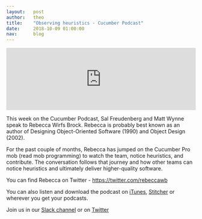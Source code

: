 ```yaml
---
layout:   post
author:   theo
title:    "Observing heuristics - Cucumber Podcast"
date:     2018-10-09 01:00:00
nav:      blog
---
```

<iframe width="100%" height="166" scrolling="no" frameborder="no" allow="autoplay" src="https://w.soundcloud.com/player/?url=https%3A//api.soundcloud.com/tracks/511809924&color=%23ff5500&auto_play=false&hide_related=false&show_comments=true&show_user=true&show_reposts=false&show_teaser=true"></iframe>

This week on the Cucumber Podcast, Sal Freudenberg and Matt Wynne speak to Rebecca Wirfs Brock. Rebecca is probably best known as an author of Designing Object-Oriented Software (1990) and Object Design (2002). 

For the past couple of months, Rebecca has jumped on the Cucumber Pro mob (read mob programming) to watch the team, notice heuristics, and contribute. The conversation follows that journey and how other teams can notice heuristics and ultimately deliver higher-quality software. 

You can find Rebecca on Twitter - https://twitter.com/rebeccawb

You can also listen and download the podcast on [iTunes](https://itunes.apple.com/gb/podcast/cucumber-podcast-rss/id1078896635), [Stitcher](http://www.stitcher.com/s?fid=81999&refid=stpr) or wherever you get your podcasts. 

Join us in our [Slack channel](https://cucumber.io/support#slack) or on [Twitter](https://twitter.com/cucumberbdd)

